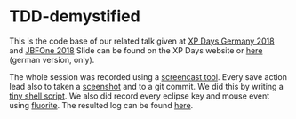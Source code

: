 # TDD-demystified

This is the code base of our related talk given at [XP Days Germany 2018](https://www.xpdays.de/2018/sessions/174-tdd-demystified.html) and [JBFOne 2018](https://kms.jbfone.de/public/conferences/2/agendas/3)
Slide can be found on the XP Days website or [here](https://gist.github.com/tglaser/02cdfde62e116733d87ad43802f7199e#file-hah_tdd_demystified) (german version, only).

The whole session was recorded using a [screencast tool](http://recordmydesktop.sourceforge.net/about.php). Every save action lead also to taken a [sceenshot](https://imagemagick.org/script/import.php) and to a git commit. We did this by writing a [tiny shell script](https://gist.github.com/pfichtner/a0d202769209d968c3268dff72a2172c). 
We also did record every eclipse key and mouse event using [fluorite](http://www.cs.cmu.edu/~fluorite/index.html). The resulted log can be found [here](https://gist.github.com/pfichtner/f695536c2bdc453871497282209feb93#file-log2018-11-02-19-52-57-582-xml). 


